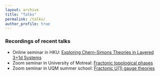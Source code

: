 ```yaml
---
layout: archive
title: "Talks"
permalink: /talks/
author_profile: true
---
```


### Recordings of recent talks

* Online seminar in HKU: [Exploring Chern-Simons Theories in Layered 3+1d Systems](https://www.koushare.com/video/videodetail/16782)
* Zoom seminar in University of Motreal: [Fractonic topological phases](https://www.youtube.com/watch?v=Hq96flCSCX4)
* Zoom seminar in UQM summer school: [Fractonic U(1) gauge theories](http://pirsa.org/20080012/)
